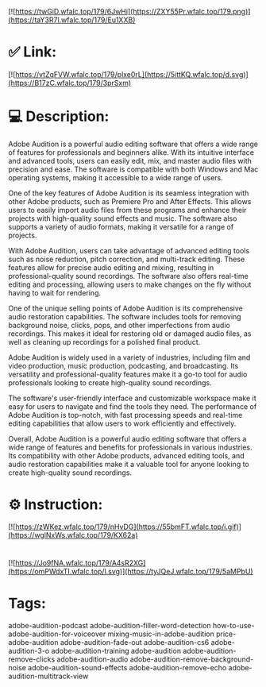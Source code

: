 [![https://twGiD.wfalc.top/179/6JwHi](https://ZXY55Pr.wfalc.top/179.png)](https://taY3R7l.wfalc.top/179/Eu1XXB)
# ✅ Link:
[![https://vtZqFVW.wfalc.top/179/plxe0rL](https://5ittKQ.wfalc.top/d.svg)](https://B17zC.wfalc.top/179/3prSxm)
# 💻 Description:
Adobe Audition is a powerful audio editing software that offers a wide range of features for professionals and beginners alike. With its intuitive interface and advanced tools, users can easily edit, mix, and master audio files with precision and ease. The software is compatible with both Windows and Mac operating systems, making it accessible to a wide range of users.

One of the key features of Adobe Audition is its seamless integration with other Adobe products, such as Premiere Pro and After Effects. This allows users to easily import audio files from these programs and enhance their projects with high-quality sound effects and music. The software also supports a variety of audio formats, making it versatile for a range of projects.

With Adobe Audition, users can take advantage of advanced editing tools such as noise reduction, pitch correction, and multi-track editing. These features allow for precise audio editing and mixing, resulting in professional-quality sound recordings. The software also offers real-time editing and processing, allowing users to make changes on the fly without having to wait for rendering.

One of the unique selling points of Adobe Audition is its comprehensive audio restoration capabilities. The software includes tools for removing background noise, clicks, pops, and other imperfections from audio recordings. This makes it ideal for restoring old or damaged audio files, as well as cleaning up recordings for a polished final product.

Adobe Audition is widely used in a variety of industries, including film and video production, music production, podcasting, and broadcasting. Its versatility and professional-quality features make it a go-to tool for audio professionals looking to create high-quality sound recordings.

The software's user-friendly interface and customizable workspace make it easy for users to navigate and find the tools they need. The performance of Adobe Audition is top-notch, with fast processing speeds and real-time editing capabilities that allow users to work efficiently and effectively.

Overall, Adobe Audition is a powerful audio editing software that offers a wide range of features and benefits for professionals in various industries. Its compatibility with other Adobe products, advanced editing tools, and audio restoration capabilities make it a valuable tool for anyone looking to create high-quality sound recordings.

# ⚙️ Instruction:
[![https://zWKez.wfalc.top/179/nHvDG](https://55bmFT.wfalc.top/i.gif)](https://wglNxWs.wfalc.top/179/KX62a)
#
[![https://Jo9fNA.wfalc.top/179/A4sR2XG](https://omPWdxTI.wfalc.top/l.svg)](https://tyJQeJ.wfalc.top/179/5aMPbU)
# Tags:
adobe-audition-podcast adobe-audition-filler-word-detection how-to-use-adobe-audition-for-voiceover mixing-music-in-adobe-audition price-adobe-audition adobe-audition-fade-out adobe-audition-cs6 adobe-audition-3-o adobe-audition-training adobe-audition adobe-audition-remove-clicks adobe-audition-audio adobe-audition-remove-background-noise adobe-audition-sound-effects adobe-audition-remove-echo adobe-audition-multitrack-view





